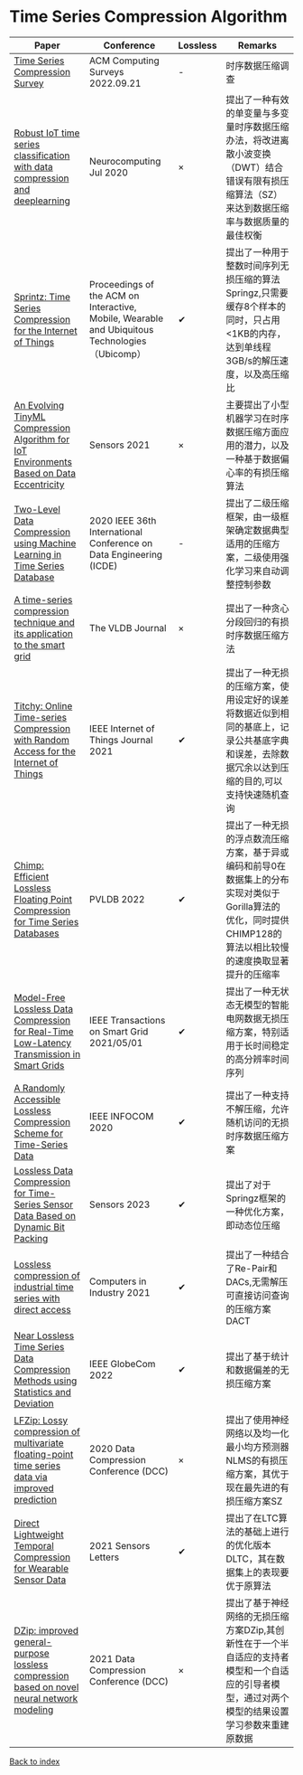 # Time Series Compression Algorithm
|Paper|Conference|Lossless|Remarks
|--|--|--|--|
|[Time Series Compression Survey](https://dl.acm.org/doi/full/10.1145/3560814)|ACM Computing Surveys 2022.09.21|-|时序数据压缩调查|
|[Robust IoT time series classification with data compression and deeplearning](https://sci-hub.se/10.1016/j.neucom.2020.02.097)|Neurocomputing Jul 2020|×| 提出了一种有效的单变量与多变量时序数据压缩办法，将改进离散小波变换（DWT）结合错误有限有损压缩算法（SZ）来达到数据压缩率与数据质量的最佳权衡|
|[Sprintz: Time Series Compression for the Internet of Things](https://www.sci-hub.se/10.1145/3264903)|Proceedings of the ACM on Interactive, Mobile, Wearable and Ubiquitous Technologies（Ubicomp）|✔|提出了一种用于整数时间序列无损压缩的算法Springz,只需要缓存8个样本的同时，只占用<1KB的内存，达到单线程3GB/s的解压速度，以及高压缩比|
|[An Evolving TinyML Compression Algorithm for IoT Environments Based on Data Eccentricity](https://sci-hub.se/10.3390/s21124153)|Sensors 2021|×|主要提出了小型机器学习在时序数据压缩方面应用的潜力，以及一种基于数据偏心率的有损压缩算法|
|[Two-Level Data Compression using Machine Learning in Time Series Database](https://sci-hub.se/10.1109/icde48307.2020.00119)|2020 IEEE 36th International Conference on Data Engineering (ICDE)|-|提出了二级压缩框架，由一级框架确定数据典型适用的压缩方案，二级使用强化学习来自动调整控制参数|
|[A time-series compression technique and its application to the smart grid](https://www.sci-hub.se/10.1007/s00778-014-0368-8)|The VLDB Journal|×|提出了一种贪心分段回归的有损时序数据压缩方法|
|[Titchy: Online Time-series Compression with Random Access for the Internet of Things](https://sci-hub.se/10.1109/jiot.2021.3081868)|IEEE Internet of Things Journal 2021|✔|提出了一种无损的压缩方案，使用设定好的误差将数据近似到相同的基底上，记录公共基底字典和误差，去除数据冗余以达到压缩的目的,可以支持快速随机查询|
|[Chimp: Efficient Lossless Floating Point Compression for Time Series Databases](https://www.vldb.org/pvldb/vol15/p3058-liakos.pdf)|PVLDB 2022|✔|提出了一种无损的浮点数流压缩方案，基于异或编码和前导0在数据集上的分布实现对类似于Gorilla算法的优化，同时提供CHIMP128的算法以相比较慢的速度换取显著提升的压缩率|
|[Model-Free Lossless Data Compression for Real-Time Low-Latency Transmission in Smart Grids](https://sci-hub.se/10.1109/tsg.2020.3040370)|IEEE Transactions on Smart Grid 2021/05/01|✔|提出了一种无状态无模型的智能电网数据无损压缩方案，特别适用于长时间稳定的高分辨率时间序列|
|[A Randomly Accessible Lossless Compression Scheme for Time-Series Data](https://sci-hub.se/10.1109/infocom41043.2020.9155450)|IEEE INFOCOM 2020|✔|提出了一种支持不解压缩，允许随机访问的无损时序数据压缩方案|
|[Lossless Data Compression for Time-Series Sensor Data Based on Dynamic Bit Packing](https://www.mdpi.com/1424-8220/23/20/8575)|Sensors 2023|✔|提出了对于Springz框架的一种优化方案，即动态位压缩|
|[Lossless compression of industrial time series with direct access](https://www.sciencedirect.com/science/article/pii/S016636152100110X)|Computers in Industry 2021|✔|提出了一种结合了Re-Pair和DACs,无需解压可直接访问查询的压缩方案DACT|
|[Near Lossless Time Series Data Compression Methods using Statistics and Deviation](https://arxiv.org/pdf/2209.14162.pdf)|IEEE GlobeCom 2022|✔|提出了基于统计和数据偏差的无损压缩方案|
|[LFZip: Lossy compression of multivariate floating-point time series data via improved prediction](https://sci-hub.se/10.1109/dcc47342.2020.00042)|2020 Data Compression Conference (DCC)|×|提出了使用神经网络以及均一化最小均方预测器NLMS的有损压缩方案，其优于现在最先进的有损压缩方案SZ|
|[Direct Lightweight Temporal Compression for Wearable Sensor Data](https://sci-hub.se/10.1109/lsens.2021.3051809)|2021 Sensors Letters|✔|提出了在LTC算法的基础上进行的优化版本DLTC，其在数据集上的表现要优于原算法|
|[DZip: improved general-purpose lossless compression based on novel neural network modeling](https://sci-hub.se/10.1109/dcc50243.2021.00023)|2021 Data Compression Conference (DCC)|×|提出了基于神经网络的无损压缩方案DZip,其创新性在于一个半自适应的支持者模型和一个自适应的引导者模型，通过对两个模型的结果设置学习参数来重建原数据|
[Back to index](../README.md)